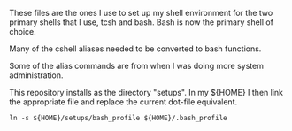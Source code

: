 These files are the ones I use to set up my shell environment for the two primary shells that I use, tcsh and bash. Bash is now the primary shell of choice. 

Many of the cshell aliases needed to be converted to bash functions. 

Some of the alias commands are from when I was doing more system administration. 

This repository installs as the directory "setups". In my ${HOME} I then link the appropriate file and replace the current dot-file equivalent.

`ln -s ${HOME}/setups/bash_profile ${HOME}/.bash_profile`